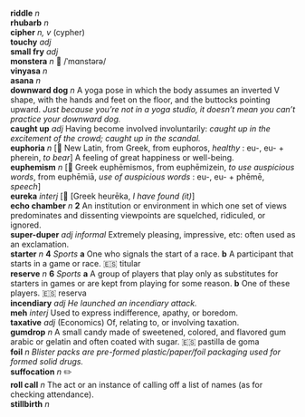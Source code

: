 __riddle__ _n_  
__rhubarb__ _n_  
__cipher__ _n, v_ (cypher)  
__touchy__ _adj_  
__small fry__ _adj_  
__monstera__ _n_ :mega: /ˈmɑnstərə/  
__vinyasa__ _n_  
__asana__ _n_  
__downward dog__ _n_ A yoga pose in which the body assumes an inverted V shape, with the hands and feet on the floor, and the buttocks pointing upward. _Just because you’re not in a yoga studio, it doesn’t mean you can’t practice your downward dog._  
__caught up__ _adj_ Having become involved involuntarily: _caught up in the excitement of the crowd; caught up in the scandal._  
__euphoria__ _n_ [:scroll: New Latin, from Greek, from euphoros, _healthy_ : eu-, eu- + pherein, _to bear_] A feeling of great happiness or well-being.  
__euphemism__ _n_ [:scroll: Greek euphēmismos, from euphēmizein, _to use auspicious words_, from euphēmiā, _use of auspicious words_ : eu-, eu- + phēmē, _speech_]  
__eureka__ _interj_ [:scroll: [Greek heurēka, _I have found (it)_]  
__echo chamber__ _n_ __2__ An institution or environment in which one set of views predominates and dissenting viewpoints are squelched, ridiculed, or ignored.  
__super-duper__ _adj_ _informal_ Extremely pleasing, impressive, etc: often used as an exclamation.  
__starter__ _n_ __4__ _Sports_ __a__ One who signals the start of a race. __b__ A participant that starts in a game or race. :es: titular  
__reserve__ _n_ __6__ _Sports_ __a__ A group of players that play only as substitutes for starters in games or are kept from playing for some reason. __b__ One of these players. :es: reserva  
__incendiary__ _adj_ _He launched an incendiary attack._  
__meh__ _interj_ Used to express indifference, apathy, or boredom.  
__taxative__ _adj_ (Economics) Of, relating to, or involving taxation.  
__gumdrop__ _n_ A small candy made of sweetened, colored, and flavored gum arabic or gelatin and often coated with sugar. :es: pastilla de goma  
__foil__ _n_ _Blister packs are pre-formed plastic/paper/foil packaging used for formed solid drugs._  
__suffocation__ _n_ :pencil2:  
__roll call__ _n_ The act or an instance of calling off a list of names (as for checking attendance).  
__stillbirth__ _n_  
